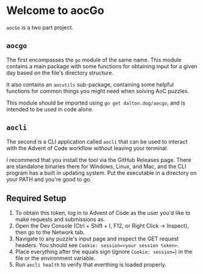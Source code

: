 # Welcome to aocGo

`aocGo` is a two part project. 

## `aocgo`

The first encompasses the `go` module of the same name. This module contains a main package with some functions for obtaining input for a given day based on the file's directory structure.  

It also contains an `aocutils` sub-package, containing some helpful functions for common things you might need when solving AoC puzzles.

This module should be imported using `go get dalton.dog/aocgo`, and is intended to be used in code alone.

## `aocli`

The second is a CLI application called `aocli` that can be used to interact with the Advent of Code workflow without leaving your terminal.

I recommend that you install the tool via the GitHub Releases page. There are standalone binaries there for Windows, Linux, and Mac, and the CLI program has a built in updating system. Put the executable in a directory on your PATH and you're good to go.

## Required Setup

1. To obtain this token, log in to Advent of Code as the user you'd like to make requests and submissions as.  
2. Open the Dev Console (Ctrl + Shift + I, F12, or Right Click -> Inspect), then go to the Network tab.
3. Navigate to any puzzle's input page and inspect the GET request headers. You should see `Cookie: session=<your session token>`.
4. Place everything after the equals sign (ignore `Cookie: session=`) in the file or the environment variable.
5. Run `aocli health` to verify that everthing is loaded properly.

